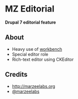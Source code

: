# MZ Editorial
**Drupal 7 editorial feature**

## About

* Heavy use of [workbench](http://drupal.org/project/workbench)
* Special editor role
* Rich-text editor using CKEditor

## Credits

* http://marzeelabs.org
* [@marzeelabs](http://twitter.com/marzeelabs)